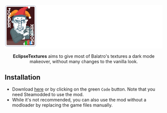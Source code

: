 <p align="center">
  <img src="logo.png" alt="EclipseTextures" style="max-width: 100%; height: auto;">
</p>

<p align="center">
  <strong>EclipseTextures</strong> aims to give most of Balatro's textures a dark mode makeover, without many changes to the vanilla look.
</p>


## Installation

- Download [here](https://github.com/aleksxar/EclipseTextures/archive/refs/heads/main.zip) or by clicking on the green `Code` button. Note that you need Steamodded to use the mod.
- While it's not recommended, you can also use the mod without a modloader by replacing the game files manually.
